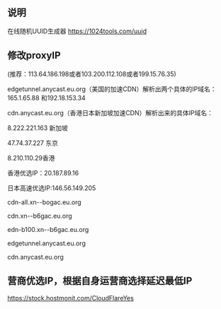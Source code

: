 

##  说明
在线随机UUID生成器
https://1024tools.com/uuid

## 修改proxyIP
(推荐：113.64.186.198或者103.200.112.108或者199.15.76.35)

edgetunnel.anycast.eu.org（美国的加速CDN）解析出两个具体的IP域名：165.1.65.88 和192.18.153.34

cdn.anycast.eu.org（香港日本新加坡加速CDN）解析出来的具体IP域名：

8.222.221.163 新加坡

47.74.37.227 东京      

8.210.110.29香港

香港优选IP：20.187.89.16

日本高速优选IP:146.56.149.205
 
 cdn-all.xn--bogac.eu.org
 
 cdn.xn--b6gac.eu.org
 
 edn-b100.xn--b6gac.eu.org
 
 edgetunnel.anycast.eu.org
 
 cdn.anycast.eu.org

## 营商优选IP，根据自身运营商选择延迟最低IP
https://stock.hostmonit.com/CloudFlareYes
